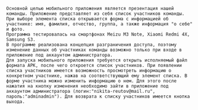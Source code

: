     Основной целью мобильного приложения является презентация нашей команды. Приложение представляет из себя список участников команды. При выборе элемента списка открывается форма с информацией об участнике: имя, фамилия, отчество, группа, а также информация "о себе" и фото.
    Программа тестировалась на смартфонах Meizu M3 Note, Xiaomi Redmi 4X, Samsung S3.
    В программе реализована концепция разграничения доступа, поэтому изменение данных об участниках команды возможно только при входе в приложение под аккаунтом администратора.
    Для запуска мобильного приложения требуется открыть исполняемый файл формата APK, после чего откроется список участников. При появлении списка участников имеется возможность просмотреть информацию о конкретном участнике, нажав на соответствующий ему элемент списка. В форме участника можно изменить информацию о нем. Для этого после нажатия на кнопку изменения необходимо зайти в приложение под аккаунтом администратора (логин:"nikita-reutov@mail.ru", пароль:"adminadmin"). Для возврата к списку участников имеется кнопка выхода.

